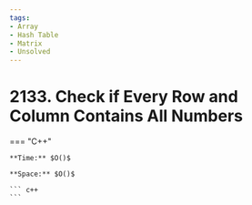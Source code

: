 ```yaml
---
tags:
- Array
- Hash Table
- Matrix
- Unsolved
---
```



# 2133. Check if Every Row and Column Contains All Numbers

=== "C++"

    **Time:** $O()$

    **Space:** $O()$

    ``` c++
    ```